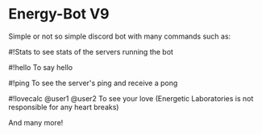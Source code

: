 # Energy-Bot V9
Simple or not so simple discord bot with many commands such as:

#!Stats
to see stats of the servers running the bot

#!hello
To say hello

#!ping
To see the server's ping and receive a pong

#!lovecalc @user1 @user2
To see your love (Energetic Laboratories is not responsible for any heart breaks)

And many more!
